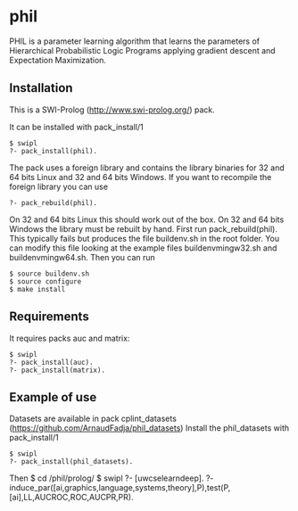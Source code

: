 phil
======
PHIL is a parameter learning algorithm that learns the parameters of Hierarchical Probabilistic Logic Programs applying gradient descent and Expectation Maximization.

Installation
------------
This is a SWI-Prolog (http://www.swi-prolog.org/) pack.

It can be installed with pack_install/1

	$ swipl
	?- pack_install(phil).

The pack uses a foreign library and contains the library binaries for 32 and 64 bits Linux and 32 and 64 bits Windows. If you want to recompile the foreign library you can use

	?- pack_rebuild(phil).

On 32 and 64 bits Linux this should work out of the box. On 32 and 64 bits Windows the library must be rebuilt by hand. First run pack_rebuild(phil). This typically fails but produces the file buildenv.sh in the root folder. You can modify this file looking at the example files buildenvmingw32.sh and buildenvmingw64.sh. Then you can run

	$ source buildenv.sh
	$ source configure
	$ make install


Requirements
-------------
It requires packs auc and matrix:

	$ swipl
	?- pack_install(auc).
	?- pack_install(matrix).

Example of use
-------------
Datasets are available in pack cplint_datasets (https://github.com/ArnaudFadja/phil_datasets)
Install the phil_datasets with  pack_install/1

	$ swipl
	?- pack_install(phil_datasets).

Then
	$ cd <pack>/phil/prolog/
	$ swipl
	?- [uwcselearndeep].
	?- induce_par([ai,graphics,language,systems,theory],P),test(P,[ai],LL,AUCROC,ROC,AUCPR,PR).


